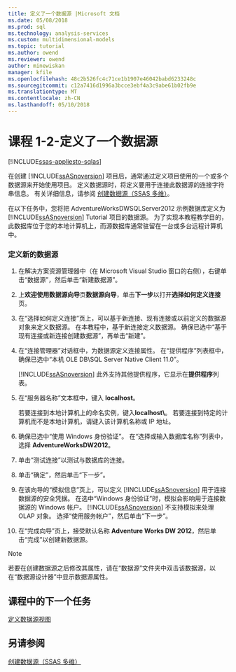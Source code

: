 ```yaml
---
title: 定义了一个数据源 |Microsoft 文档
ms.date: 05/08/2018
ms.prod: sql
ms.technology: analysis-services
ms.custom: multidimensional-models
ms.topic: tutorial
ms.author: owend
ms.reviewer: owend
author: minewiskan
manager: kfile
ms.openlocfilehash: 48c2b526fc4c71ce1b1907e46042babd6233248c
ms.sourcegitcommit: c12a7416d1996a3bcce3ebf4a3c9abe61b02fb9e
ms.translationtype: MT
ms.contentlocale: zh-CN
ms.lasthandoff: 05/10/2018
---
```

# <a name="lesson-1-2---defining-a-data-source"></a>课程 1-2-定义了一个数据源
[!INCLUDE[ssas-appliesto-sqlas](../includes/ssas-appliesto-sqlas.md)]

在创建 [!INCLUDE[ssASnoversion](../includes/ssasnoversion-md.md)] 项目后，通常通过定义项目使用的一个或多个数据源来开始使用项目。 定义数据源时，将定义要用于连接此数据源的连接字符串信息。 有关详细信息，请参阅 [创建数据源（SSAS 多维）](../analysis-services/multidimensional-models/create-a-data-source-ssas-multidimensional.md)。  
  
在以下任务中，您将把 AdventureWorksDWSQLServer2012 示例数据库定义为 [!INCLUDE[ssASnoversion](../includes/ssasnoversion-md.md)] Tutorial 项目的数据源。 为了实现本教程教学目的，此数据库位于您的本地计算机上，而源数据库通常驻留在一台或多台远程计算机中。  
  
### <a name="to-define-a-new-data-source"></a>定义新的数据源  
  
1.  在解决方案资源管理器中（在 Microsoft Visual Studio 窗口的右侧），右键单击“数据源”，然后单击“新建数据源”。  
  
2.  上**欢迎使用数据源向导**页**数据源向导**，单击**下一步**以打开**选择如何定义连接**页。  
  
3.  在“选择如何定义连接”页上，可以基于新连接、现有连接或以前定义的数据源对象来定义数据源。 在本教程中，基于新连接定义数据源。 确保已选中“基于现有连接或新连接创建数据源”，再单击“新建”。  
  
4.  在“连接管理器”对话框中，为数据源定义连接属性。 在“提供程序”列表框中，确保已选中“本机 OLE DB\SQL Server Native Client 11.0”。  
  
    [!INCLUDE[ssASnoversion](../includes/ssasnoversion-md.md)] 此外支持其他提供程序，它显示在**提供程序**列表。  
  
5.  在“服务器名称”文本框中，键入 **localhost**。  
  
    若要连接到本地计算机上的命名实例，键入**localhost\\<instance name>**。 若要连接到特定的计算机而不是本地计算机，请键入该计算机名称或 IP 地址。  
  
6.  确保已选中“使用 Windows 身份验证”。 在“选择或输入数据库名称”列表中，选择 **AdventureWorksDW2012**。  
  
7.  单击“测试连接”以测试与数据库的连接。  
  
8.  单击“确定”，然后单击“下一步”。  
  
9. 在该向导的“模拟信息”页上，可以定义 [!INCLUDE[ssASnoversion](../includes/ssasnoversion-md.md)] 用于连接数据源的安全凭据。 在选中“Windows 身份验证”时，模拟会影响用于连接数据源的 Windows 帐户。 [!INCLUDE[ssASnoversion](../includes/ssasnoversion-md.md)] 不支持模拟来处理 OLAP 对象。 选择“使用服务帐户”，然后单击“下一步”。  
  
10. 在“完成向导”页上，接受默认名称 **Adventure Works DW 2012**，然后单击“完成”以创建新数据源。  
  
> [!NOTE]  
> 若要在创建数据源之后修改其属性，请在“数据源”文件夹中双击该数据源，以在“数据源设计器”中显示数据源属性。  
  
## <a name="next-task-in-lesson"></a>课程中的下一个任务  
[定义数据源视图](../analysis-services/lesson-1-3-defining-a-data-source-view.md)  
  
## <a name="see-also"></a>另请参阅  
[创建数据源（SSAS 多维）](../analysis-services/multidimensional-models/create-a-data-source-ssas-multidimensional.md)  
  
